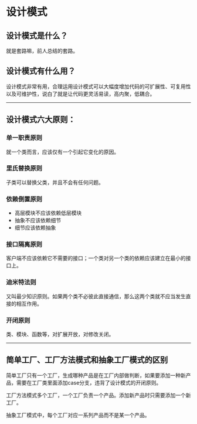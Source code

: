 #  设计模式

## 设计模式是什么？

就是套路嘛，前人总结的套路。

## 设计模式有什么用？

设计模式非常有用，合理运用设计模式可以大幅度增加代码的可扩展性、可复用性以及可维护性，说白了就是让代码更灵活易读，高内聚，低耦合。


---

## 设计模式六大原则：

### 单一职责原则

就一个类而言，应该仅有一个引起它变化的原因。

### 里氏替换原则

子类可以替换父类，并且不会有任何问题。

### 依赖倒置原则

- 高层模块不应该依赖低层模块
- 抽象不应该依赖细节
- 细节应该依赖抽象

### 接口隔离原则

客户端不应该依赖它不需要的接口；一个类对另一个类的依赖应该建立在最小的接口上。

### 迪米特法则

又叫最少知识原则。如果两个类不必彼此直接通信，那么这两个类就不应当发生直接的相互作用。

### 开闭原则

类、模块、函数等，对扩展开放，对修改关闭。


---

## 简单工厂、工厂方法模式和抽象工厂模式的区别

简单工厂只有一个工厂，生成哪种产品是在工厂内部做判断，如果要添加一种新产品，需要在工厂类里面添加case分支，违背了设计模式的开闭原则。

工厂方法模式多个工厂，一个工厂负责一个产品。添加新产品时只需要添加一个新工厂。

抽象工厂模式中，每个工厂对应一系列产品而不是某一个产品。
